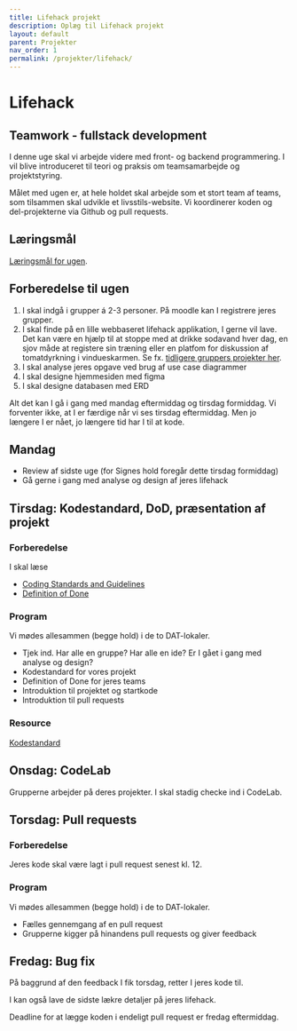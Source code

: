 ```yaml
---
title: Lifehack projekt
description: Oplæg til Lifehack projekt
layout: default
parent: Projekter
nav_order: 1
permalink: /projekter/lifehack/
---
```


# Lifehack

## Teamwork - fullstack development

I denne uge skal vi arbejde videre med front- og backend programmering. I vil blive introduceret til teori og praksis om teamsamarbejde og projektstyring.

Målet med ugen er, at hele holdet skal arbejde som et stort team af teams, som tilsammen skal udvikle et livsstils-website. Vi koordinerer koden og del-projekterne via Github og pull requests.

## Læringsmål

[Læringsmål for ugen](./laeringsmaal.md).

## Forberedelse til ugen

1. I skal indgå i grupper á 2-3 personer. På moodle kan I registrere jeres grupper.
2. I skal finde på en lille webbaseret lifehack applikation, I gerne vil lave. Det kan være en hjælp til at stoppe med at drikke sodavand hver dag, en sjov måde at registere sin træning eller en platfom for diskussion af tomatdyrkning i vindueskarmen. Se fx. [tidligere gruppers projekter her](https://spring2024a.showcode.dk/).
3. I skal analyse jeres opgave ved brug af use case diagrammer
4. I skal designe hjemmesiden med figma
5. I skal designe databasen med ERD

Alt det kan I gå i gang med mandag eftermiddag og tirsdag formiddag. Vi forventer ikke, at I er færdige når vi ses tirsdag eftermiddag. Men jo længere I er nået, jo længere tid har I til at kode.

## Mandag

- Review af sidste uge (for Signes hold foregår dette tirsdag formiddag)
- Gå gerne i gang med analyse og design af jeres lifehack

## Tirsdag: Kodestandard, DoD, præsentation af projekt

### Forberedelse

I skal læse

- [Coding Standards and Guidelines](https://www.geeksforgeeks.org/coding-standards-and-guidelines/)
- [Definition of Done](https://beyondthebacklog.com/2023/12/15/definition-of-done-checklist/)

### Program

Vi mødes allesammen (begge hold) i de to DAT-lokaler.

- Tjek ind. Har alle en gruppe? Har alle en ide? Er I gået i gang med analyse og design?
- Kodestandard for vores projekt
- Definition of Done for jeres teams
- Introduktion til projektet og startkode
- Introduktion til pull requests

### Resource

[Kodestandard](./codingstandard.md)

## Onsdag: CodeLab

Grupperne arbejder på deres projekter. I skal stadig checke ind i CodeLab.

## Torsdag: Pull requests

### Forberedelse

Jeres kode skal være lagt i pull request senest kl. 12.

### Program

Vi mødes allesammen (begge hold) i de to DAT-lokaler.

- Fælles gennemgang af en pull request
- Grupperne kigger på hinandens pull requests og giver feedback

## Fredag: Bug fix

På baggrund af den feedback I fik torsdag, retter I jeres kode til.

I kan også lave de sidste lækre detaljer på jeres lifehack.

Deadline for at lægge koden i endeligt pull request er fredag eftermiddag.
